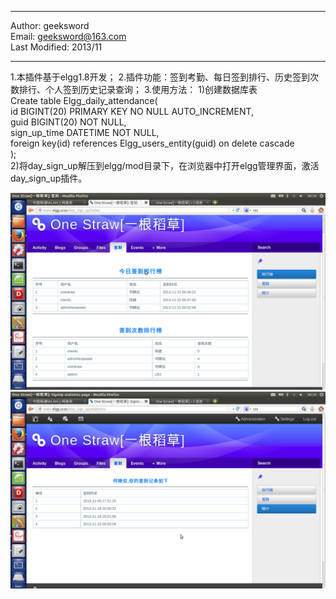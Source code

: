 ﻿****
Author: geeksword  
Email: geeksword@163.com  
Last Modified: 2013/11
****   

1.本插件基于elgg1.8开发； 
2.插件功能：签到考勤、每日签到排行、历史签到次数排行、个人签到历史记录查询； 
3.使用方法： 
	1)创建数据库表  
	Create table Elgg_daily_attendance(  
		id BIGINT(20) PRIMARY KEY NO NULL AUTO_INCREMENT,  
		guid BIGINT(20) NOT NULL,  
		sign_up_time DATETIME NOT NULL,  
		foreign key(id) references Elgg_users_entity(guid) on delete cascade  
	);  
	2)将day_sign_up解压到elgg/mod目录下，在浏览器中打开elgg管理界面，激活day_sign_up插件。 

<img src="screenshot/elgg_v3.png">	 
<img src="screenshot/elgg_v31.png">	